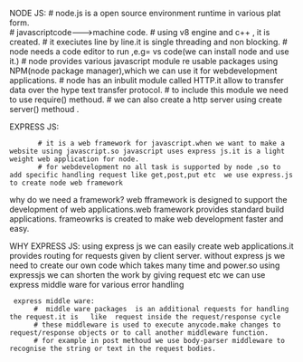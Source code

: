 

NODE JS:
         # node.js is a open source environment runtime in various plat form.   
         # javascriptcode--->machine code.
         # using v8 engine and c++ , it is created.
         # it execiutes line by line.it is single threading and non blocking.
         # node needs a code editor to run ,e.g= vs code(we can install node and use it.)
         # node provides various javascript module re usable packages using NPM(node package    manager),which we can use it for webdevelopment applications.
         # node has an inbulit module called HTTP.it allow to transfer data over the hype text  transfer protocol.
         # to include this module we need to use require() methoud.
         # we can also create a http server using create server() methoud .


 EXPRESS JS:
          
           # it is a web framework for javascript.when we want to make a website using javascript.so javascript uses express js.it is a light weight web application for node.
           # for webdevelopment no all task is supported by node ,so to add specific handling request like get,post,put etc  we use express.js to create node web framework
             
   why do we need a framework?
          web fframework is designed to support the development of web applications.web framework provides standard build applications.
          frameowrks is created to make web development faster and easy.    

WHY EXPRESS JS:
           using express js we can easily create web applications.it provides routing for requests given by client server.
           without express js we need to create our own code which takes many time and power.so using expressjs we can shorten the work by giving request etc
           we can use express middle ware for various error handling

     express middle ware:
          #  middle ware packages  is an additional requests for handling the request.it is   like  request inside the request/response cycle
          # these middleware is used to execute anycode.make changes to request/response objects or to call another middleware function.
          # for example in post methoud we use body-parser middleware to recognise the string or text in the request bodies.




          
